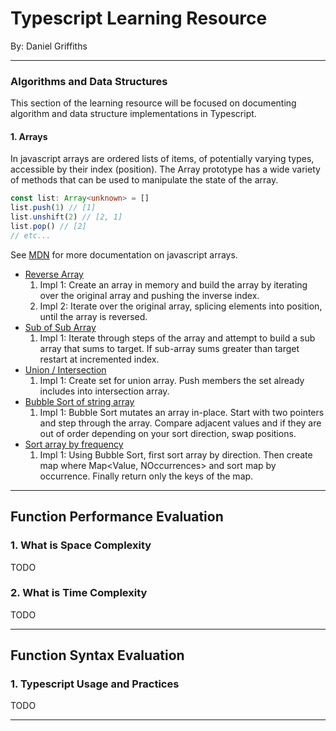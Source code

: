 # Typescript Learning Resource

By: Daniel Griffiths

---

### Algorithms and Data Structures

This section of the learning resource will be focused on documenting algorithm and data structure implementations in Typescript.

#### 1. Arrays

In javascript arrays are ordered lists of items, of potentially varying types, accessible by their index (position). The Array prototype has a wide variety of methods that can be used to manipulate the state of the array.

```typescript
const list: Array<unknown> = []
list.push(1) // [1]
list.unshift(2) // [2, 1]
list.pop() // [2]
// etc...
```

See [MDN](https://developer.mozilla.org/en-US/docs/Web/JavaScript/Reference/Global_Objects/Array) for more documentation on javascript arrays.

-   [Reverse Array](./src/algorithms/reverse-array.ts)
    1. Impl 1: Create an array in memory and build the array by iterating over the original array and pushing the inverse index.
    2. Impl 2: Iterate over the original array, splicing elements into position, until the array is reversed.
-   [Sub of Sub Array](./src/algorithms/sub-array-sum.ts)
    1. Impl 1: Iterate through steps of the array and attempt to build a sub array that sums to target. If sub-array sums greater than target restart at incremented index.
-   [Union / Intersection](./src/algorithms/union-intersection.ts)
    1. Impl 1: Create set for union array. Push members the set already includes into intersection array.
-   [Bubble Sort of string array](./src/algorithms/string-array-bubble-sort.ts)
    1. Impl 1: Bubble Sort mutates an array in-place. Start with two pointers and step through the array. Compare adjacent values and if they are out of order depending on your sort direction, swap positions.
-   [Sort array by frequency](./src/algorithms/sort-array-by-frequency.ts)
    1. Impl 1: Using Bubble Sort, first sort array by direction. Then create map where Map<Value, NOccurrences> and sort map by occurrence. Finally return only the keys of the map.


---

## Function Performance Evaluation

### 1. What is Space Complexity

TODO

### 2. What is Time Complexity

TODO

---

## Function Syntax Evaluation

### 1. Typescript Usage and Practices

TODO

---

